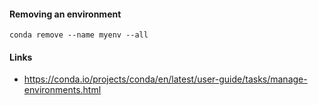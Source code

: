 #### Removing an environment
```
conda remove --name myenv --all
```

#### Links
- https://conda.io/projects/conda/en/latest/user-guide/tasks/manage-environments.html
